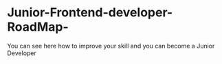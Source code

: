 # Junior-Frontend-developer-RoadMap-

You can see here how to improve your skill and you can become a Junior Developer
